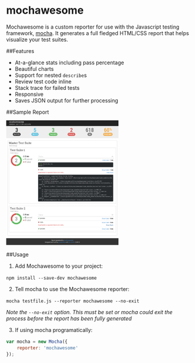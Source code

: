 mochawesome
===========

Mochawesome is a custom reporter for use with the Javascript testing framework, [mocha](http://visionmedia.github.io/mocha/). It generates a full fledged HTML/CSS report that helps visualize your test suites.

##Features
- At-a-glance stats including pass percentage
- Beautiful charts
- Support for nested `describe`s
- Review test code inline
- Stack trace for failed tests
- Responsive
- Saves JSON output for further processing

##Sample Report

<img src="/docs/mochawesome-report.png" alt="Mochawesome Report" width="60%"/>


##Usage

1. Add Mochawesome to your project:

  `npm install --save-dev mochawesome`

2. Tell mocha to use the Mochawesome reporter:

  `mocha testfile.js --reporter mochawesome --no-exit`

  *Note the `--no-exit` option. This must be set or mocha could exit the process before the report has been fully generated*


3. If using mocha programatically:

  ```js
  var mocha = new Mocha({
      reporter: 'mochawesome'
  });
  ```
